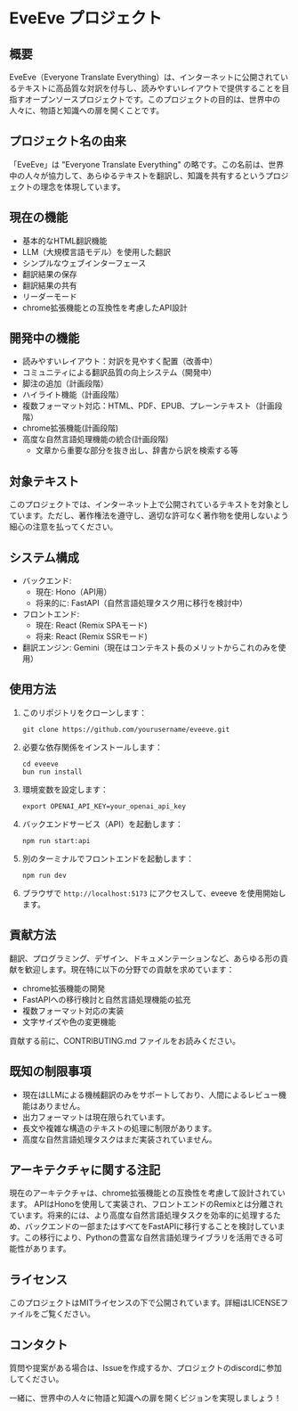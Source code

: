 #  EveEve プロジェクト

## 概要
EveEve（Everyone Translate Everything）は、インターネットに公開されているテキストに高品質な対訳を付与し、読みやすいレイアウトで提供することを目指すオープンソースプロジェクトです。このプロジェクトの目的は、世界中の人々に、物語と知識への扉を開くことです。

## プロジェクト名の由来
「EveEve」は "Everyone Translate Everything" の略です。この名前は、世界中の人々が協力して、あらゆるテキストを翻訳し、知識を共有するというプロジェクトの理念を体現しています。

## 現在の機能
- 基本的なHTML翻訳機能
- LLM（大規模言語モデル）を使用した翻訳
- シンプルなウェブインターフェース
- 翻訳結果の保存
- 翻訳結果の共有
- リーダーモード
- chrome拡張機能との互換性を考慮したAPI設計

## 開発中の機能
- 読みやすいレイアウト：対訳を見やすく配置（改善中）
- コミュニティによる翻訳品質の向上システム（開発中）
- 脚注の追加（計画段階）
- ハイライト機能（計画段階）
- 複数フォーマット対応：HTML、PDF、EPUB、プレーンテキスト（計画段階）
- chrome拡張機能(計画段階)
- 高度な自然言語処理機能の統合(計画段階)
   - 文章から重要な部分を抜き出し、辞書から訳を検索する等

## 対象テキスト
このプロジェクトでは、インターネット上で公開されているテキストを対象としています。ただし、著作権法を遵守し、適切な許可なく著作物を使用しないよう細心の注意を払ってください｡

## システム構成
- バックエンド: 
  - 現在: Hono（API用）
  - 将来的に: FastAPI（自然言語処理タスク用に移行を検討中）
- フロントエンド: 
   - 現在: React (Remix SPAモード)
   - 将来: React (Remix SSRモード)
- 翻訳エンジン: Gemini（現在はコンテキスト長のメリットからこれのみを使用）

## 使用方法
1. このリポジトリをクローンします：
   ```
   git clone https://github.com/yourusername/eveeve.git
   ```
2. 必要な依存関係をインストールします：
   ```
   cd eveeve
   bun run install
   ```
3. 環境変数を設定します：
   ```
   export OPENAI_API_KEY=your_openai_api_key
   ```
4. バックエンドサービス（API）を起動します：
   ```
   npm run start:api
   ```
5. 別のターミナルでフロントエンドを起動します：
   ```
   npm run dev
   ```
6. ブラウザで `http://localhost:5173` にアクセスして、eveeve を使用開始します。


## 貢献方法
翻訳、プログラミング、デザイン、ドキュメンテーションなど、あらゆる形の貢献を歓迎します。現在特に以下の分野での貢献を求めています：
- chrome拡張機能の開発
- FastAPIへの移行検討と自然言語処理機能の拡充
- 複数フォーマット対応の実装
- 文字サイズや色の変更機能

貢献する前に、CONTRIBUTING.md ファイルをお読みください。

## 既知の制限事項
- 現在はLLMによる機械翻訳のみをサポートしており、人間によるレビュー機能はありません。
- 出力フォーマットは現在限られています。
- 長文や複雑な構造のテキストの処理に制限があります。
- 高度な自然言語処理タスクはまだ実装されていません。

## アーキテクチャに関する注記
現在のアーキテクチャは、chrome拡張機能との互換性を考慮して設計されています。
APIはHonoを使用して実装され、フロントエンドのRemixとは分離されています。将来的には、より高度な自然言語処理タスクを効率的に処理するため、バックエンドの一部またはすべてをFastAPIに移行することを検討しています。この移行により、Pythonの豊富な自然言語処理ライブラリを活用できる可能性があります。

## ライセンス
このプロジェクトはMITライセンスの下で公開されています。詳細はLICENSEファイルをご覧ください。

## コンタクト
質問や提案がある場合は、Issueを作成するか、プロジェクトのdiscordに参加してください。

一緒に、世界中の人々に物語と知識への扉を開くビジョンを実現しましょう！

